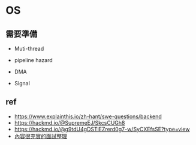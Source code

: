 # OS
## 需要準備
* Muti-thread
* pipeline hazard
* DMA

* Signal


## ref
* https://www.explainthis.io/zh-hant/swe-questions/backend
* https://hackmd.io/@SupremeEJ/SkcsCUGh8
* https://hackmd.io/@g9tdU4gDSTiEZrerd0g7-w/SyCXEfsSE?type=view
* [內容很充實的面試整理](https://hackmd.io/@g9tdU4gDSTiEZrerd0g7-w/SyCXEfsSE?type=view)
